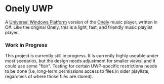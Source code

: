 # Onely UWP

A [Universal Windows Platform](https://docs.microsoft.com/en-us/windows/uwp/get-started/universal-application-platform-guide) version of the [Onely](https://github.com/mphonic/onely) music player, written in C#. Like the original Onely, this is a light, fast, and friendly music playlist player.

### Work in Progress

This project is currently still in progress. It is currently highly useable under most scenarios, but the design needs adjustment for smaller views, and it could use some "flair". Testing for certain UWP-specific restrictions needs to be done (i.e, long-term permissions access to files in older playlists, regardless of where those files are stored). 
